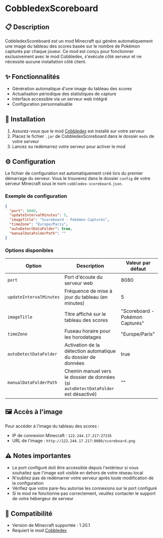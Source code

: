 # CobbledexScoreboard

## 📋 Description
CobbledexScoreboard est un mod Minecraft qui génère automatiquement une image du tableau des scores basée sur le nombre de Pokémon capturés par chaque joueur. Ce mod est conçu pour fonctionner exclusivement avec le mod Cobbledex, s'exécute côté serveur et ne nécessite aucune installation côté client.

## ✨ Fonctionnalités
- Génération automatique d'une image du tableau des scores
- Actualisation périodique des statistiques de capture
- Interface accessible via un serveur web intégré
- Configuration personnalisable

## 🚀 Installation
1. Assurez-vous que le mod [Cobbledex](https://www.curseforge.com/minecraft/mc-mods/cobbledex) est installé sur votre serveur
2. Placez le fichier `.jar` de CobbledexScoreboard dans le dossier `mods` de votre serveur
3. Lancez ou redémarrez votre serveur pour activer le mod

## ⚙️ Configuration
Le fichier de configuration est automatiquement créé lors du premier démarrage du serveur. Vous le trouverez dans le dossier `config` de votre serveur Minecraft sous le nom `cobbledex-scoreboard.json`.

### Exemple de configuration
```json
{
  "port": 8080,
  "updateIntervalMinutes": 5,
  "imageTitle": "Scoreboard - Pokémon Capturés",
  "timeZone": "Europe/Paris",
  "autoDetectDataFolder": true,
  "manualDataFolderPath": ""
}
```

### Options disponibles
| Option | Description | Valeur par défaut |
|--------|-------------|-------------------|
| `port` | Port d'écoute du serveur web | 8080 |
| `updateIntervalMinutes` | Fréquence de mise à jour du tableau (en minutes) | 5 |
| `imageTitle` | Titre affiché sur le tableau des scores | "Scoreboard - Pokémon Capturés" |
| `timeZone` | Fuseau horaire pour les horodatages | "Europe/Paris" |
| `autoDetectDataFolder` | Activation de la détection automatique du dossier de données | true |
| `manualDataFolderPath` | Chemin manuel vers le dossier de données (si `autoDetectDataFolder` est désactivé) | "" |

## 🖼️ Accès à l'image
Pour accéder à l'image du tableau des scores :
- IP de connexion Minecraft : `122.244.17.217:27235`
- URL de l'image : `http://122.244.17.217:8080/scoreboard.png`

## ⚠️ Notes importantes
- Le port configuré doit être accessible depuis l'extérieur si vous souhaitez que l'image soit visible en dehors de votre réseau local
- N'oubliez pas de redémarrer votre serveur après toute modification de la configuration
- Vérifiez que votre pare-feu autorise les connexions sur le port configuré
- Si le mod ne fonctionne pas correctement, veuillez contacter le support de votre hébergeur de serveur

## 🔄 Compatibilité
- Version de Minecraft supportée : 1.20.1
- Requiert le mod [Cobbledex](https://www.curseforge.com/minecraft/mc-mods/cobbledex)
